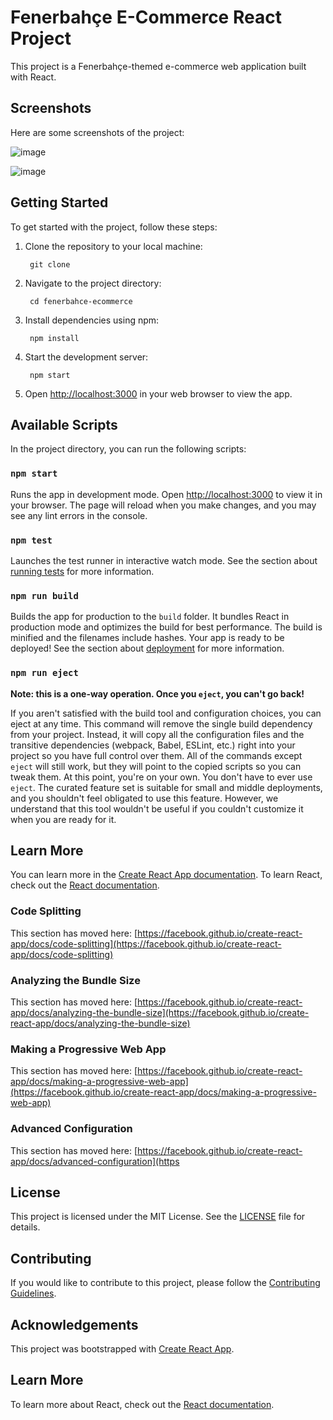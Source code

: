 # Fenerbahçe E-Commerce React Project

This project is a Fenerbahçe-themed e-commerce web application built with React.

## Screenshots

Here are some screenshots of the project:

![image](https://user-images.githubusercontent.com/82091624/234670366-f855b45d-9c53-4952-b9b0-35b57e7fcbf7.png)

![image](https://user-images.githubusercontent.com/82091624/234670541-923a12e5-c8fa-4784-9b64-1186d75e71c0.png)

## Getting Started

To get started with the project, follow these steps:

1. Clone the repository to your local machine:

   <code> git clone <repository-url> </code>

2. Navigate to the project directory:

   <code> cd fenerbahce-ecommerce</code>

3. Install dependencies using npm:

   <code> npm install</code>

4. Start the development server:

   <code> npm start</code>

5. Open [http://localhost:3000](http://localhost:3000) in your web browser to view the app.

## Available Scripts

In the project directory, you can run the following scripts:

### `npm start`

Runs the app in development mode. Open [http://localhost:3000](http://localhost:3000) to view it in your browser. The page will reload when you make changes, and you may see any lint errors in the console.

### `npm test`

Launches the test runner in interactive watch mode. See the section about [running tests](https://facebook.github.io/create-react-app/docs/running-tests) for more information.

### `npm run build`

Builds the app for production to the `build` folder. It bundles React in production mode and optimizes the build for best performance. The build is minified and the filenames include hashes. Your app is ready to be deployed! See the section about [deployment](https://facebook.github.io/create-react-app/docs/deployment) for more information.

### `npm run eject`

**Note: this is a one-way operation. Once you `eject`, you can't go back!**

If you aren't satisfied with the build tool and configuration choices, you can eject at any time. This command will remove the single build dependency from your project. Instead, it will copy all the configuration files and the transitive dependencies (webpack, Babel, ESLint, etc.) right into your project so you have full control over them. All of the commands except `eject` will still work, but they will point to the copied scripts so you can tweak them. At this point, you're on your own. You don't have to ever use `eject`. The curated feature set is suitable for small and middle deployments, and you shouldn't feel obligated to use this feature. However, we understand that this tool wouldn't be useful if you couldn't customize it when you are ready for it.

## Learn More

You can learn more in the [Create React App documentation](https://facebook.github.io/create-react-app/docs/getting-started). To learn React, check out the [React documentation](https://reactjs.org/).

### Code Splitting

This section has moved here: [https://facebook.github.io/create-react-app/docs/code-splitting](https://facebook.github.io/create-react-app/docs/code-splitting)

### Analyzing the Bundle Size

This section has moved here: [https://facebook.github.io/create-react-app/docs/analyzing-the-bundle-size](https://facebook.github.io/create-react-app/docs/analyzing-the-bundle-size)

### Making a Progressive Web App

This section has moved here: [https://facebook.github.io/create-react-app/docs/making-a-progressive-web-app](https://facebook.github.io/create-react-app/docs/making-a-progressive-web-app)

### Advanced Configuration

This section has moved here: [https://facebook.github.io/create-react-app/docs/advanced-configuration](https

## License

This project is licensed under the MIT License. See the [LICENSE](LICENSE) file for details.

## Contributing

If you would like to contribute to this project, please follow the [Contributing Guidelines](CONTRIBUTING.md).

## Acknowledgements

This project was bootstrapped with [Create React App](https://github.com/facebook/create-react-app).

## Learn More

To learn more about React, check out the [React documentation](https://reactjs.org/).
